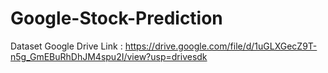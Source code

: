 # Google-Stock-Prediction
Dataset Google Drive Link : https://drive.google.com/file/d/1uGLXGecZ9T-n5g_GmEBuRhDhJM4spu2I/view?usp=drivesdk
